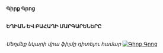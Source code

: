 **Գիրք Գրոց**

\
**ԵՂԻԱՆ ԵՎ ԲԱՀԱՂԻ ՄԱՐԳԱՐԵՆԵՐԸ**

\
_Սեղմեք նկարի վրա ֆիլմը դիտելու համար_
[![Գիրք Գրոց](https://www.tomsarkgh.am/thumbnails/Photo/bigimage/19/82/08/slug-88219.jpg)](https://www.youtube.com/watch?v=0GF8U1kesAk&t=23s)
